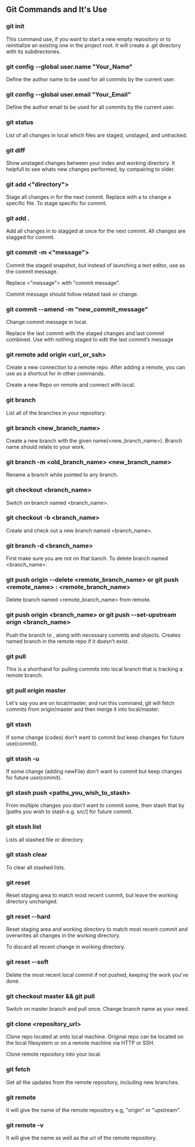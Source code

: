 ## Git Commands and It's Use 

### git init 

This command use, if you want to start a new empty repository or to reinitialize an existing one in the project root. It will create a .git directory with its subdirectories.

### git config --global user.name "Your_Name"

Define the author name to be used for all commits by the current user.

### git config --global user.email "Your_Email"

Define the author email to be used for all commits by the current user.

### git status

List of all changes in local which files are staged, unstaged, and untracked.

### git diff

Show unstaged changes between your index and working directory.
It helpfull to see whats new changes performed, by compairing to older.

### git add <"directory">

Stage all changes in <directory> for the next commit. 
Replace <directory> with a <file> to change a specific file.
To stage specific <file> for commit.

### git add .

Add all changes in <directory> to stagged at once for the next commit.
All changes are stagged for commit. 

### git commit -m <"message">

Commit the staged snapshot, but instead of launching a text editor, use <message> as the commit message.

Replace <"message"> with "commit message".

Commit message should follow related task or change.

### git commit --amend -m "new_commit_message"

Change commit message in local.

Replace the last commit with the staged changes and last commit combined. Use with nothing staged to edit the 
last commit’s message

### git remote add origin <url_or_ssh>

Create a new connection to a remote repo. After adding a remote, 
you can use <name> as a shortcut for <url> in other commands.

Create a new Repo on remote and connect with local. 

### git branch

List all of the branches in your repository.

### git branch <new_branch_name>

Create a new branch with the given name(<new_branch_name>).
Branch name should relate to your work.

### git branch -m <old_branch_name> <new_branch_name>

Rename a branch while pointed to any branch.

### git checkout <branch_name>

Switch on branch named <branch_name>.

### git checkout -b <branch_name>

Create and check out a new branch named <branch_name>.

### git branch -d <branch_name>

First make sure you are not on that banch.
To delete branch named <branch_name>.

### git push origin --delete <remote_branch_name> or git push <remote_name> : <remote_branch_name>

Delete branch named <remote_branch_name> from remote.

### git push origin <branch_name> or git push --set-upstream orign <branch_name>

Push the branch to <remote>, along with necessary commits and objects. Creates named branch in the remote repo if it doesn’t exist.

### git pull 

This is a shorthand for pulling commits into local branch that is tracking a remote branch.

### git pull origin master

Let's say you are on local/master, and run this command, git will fetch commits from origin/master and then merge it into local/master.

### git stash

If some change (codes) don't want to commit but keep changes for future use(commit).

### git stash -u 

If some change (adding newFile) don't want to commit but keep changes for future use(commit).

### git stash push <paths_you_wish_to_stash>

From multiple changes you don't want to commit some, then stash that by [paths you wish to stash e.g. src/] for future commit.

### git stash list

Lists all stashed file or directory.

### git stash clear

To clear all stashed lists.

### git reset

Reset staging area to match most recent commit, 
but leave the working directory unchanged.

### git reset --hard

Reset staging area and working directory to match most recent commit and overwrites all changes in the working directory.

To discard all recent change in working directory.

### git reset --soft

Delete the most recent local commit if not pushed, keeping the work you've done.

### git checkout master && git pull 

Switch on master branch and pull once. 
Change branch name as your need.

### git clone <repository_url>

Clone repo located at <repo> onto local machine. Original repo can be 
located on the local filesystem or on a remote machine via HTTP or SSH.

Clone remote repository into your local.

### git fetch

Get all the updates from the remote repository, including new branches.
  
### git remote
  
It will give the name of the remote repository  e.g, "origin" or "upstream".
  
### git remote -v 
  
It will give the name as well as the url of the remote repository.
